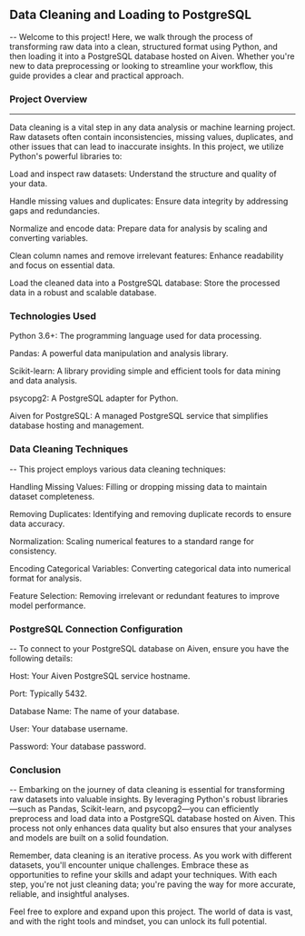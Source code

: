 ## Data Cleaning and Loading to PostgreSQL 
--
Welcome to this project! Here, we walk through the process of transforming raw data into a clean, structured format using Python, and then loading it into a PostgreSQL database hosted on Aiven. Whether you're new to data preprocessing or looking to streamline your workflow, this guide provides a clear and practical approach.

### Project Overview
---
Data cleaning is a vital step in any data analysis or machine learning project. Raw datasets often contain inconsistencies, missing values, duplicates, and other issues that can lead to inaccurate insights. In this project, we utilize Python's powerful libraries to:

Load and inspect raw datasets: Understand the structure and quality of your data.

Handle missing values and duplicates: Ensure data integrity by addressing gaps and redundancies.

Normalize and encode data: Prepare data for analysis by scaling and converting variables.

Clean column names and remove irrelevant features: Enhance readability and focus on essential data.

Load the cleaned data into a PostgreSQL database: Store the processed data in a robust and scalable database.

### Technologies Used
Python 3.6+: The programming language used for data processing.

Pandas: A powerful data manipulation and analysis library.

Scikit-learn: A library providing simple and efficient tools for data mining and data analysis.

psycopg2: A PostgreSQL adapter for Python.

Aiven for PostgreSQL: A managed PostgreSQL service that simplifies database hosting and management.

### Data Cleaning Techniques
--
This project employs various data cleaning techniques:

Handling Missing Values: Filling or dropping missing data to maintain dataset completeness.

Removing Duplicates: Identifying and removing duplicate records to ensure data accuracy.

Normalization: Scaling numerical features to a standard range for consistency.

Encoding Categorical Variables: Converting categorical data into numerical format for analysis.

Feature Selection: Removing irrelevant or redundant features to improve model performance.

### PostgreSQL Connection Configuration
--
To connect to your PostgreSQL database on Aiven, ensure you have the following details:

Host: Your Aiven PostgreSQL service hostname.

Port: Typically 5432.

Database Name: The name of your database.

User: Your database username.

Password: Your database password.

### Conclusion
--
Embarking on the journey of data cleaning is essential for transforming raw datasets into valuable insights. By leveraging Python's robust libraries—such as Pandas, Scikit-learn, and psycopg2—you can efficiently preprocess and load data into a PostgreSQL database hosted on Aiven. This process not only enhances data quality but also ensures that your analyses and models are built on a solid foundation.

Remember, data cleaning is an iterative process. As you work with different datasets, you'll encounter unique challenges. Embrace these as opportunities to refine your skills and adapt your techniques. With each step, you're not just cleaning data; you're paving the way for more accurate, reliable, and insightful analyses.

Feel free to explore and expand upon this project. The world of data is vast, and with the right tools and mindset, you can unlock its full potential.
